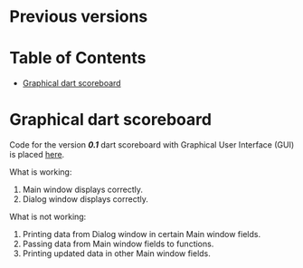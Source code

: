 # Previous versions

Table of Contents
=================
* [Graphical dart scoreboard](#Graphical-dart-scoreboard)

# Graphical dart scoreboard
Code for the version ***0.1*** dart scoreboard with Graphical User Interface (GUI) is placed [here](/Previous_versions/Graphical_dart_scoreboard.py).

What is working:
1. Main window displays correctly.
1. Dialog window displays correctly.

What is not working:
1. Printing data from Dialog window in certain Main window fields.
2. Passing data from Main window fields to functions.
3. Printing updated data in other Main window fields.
